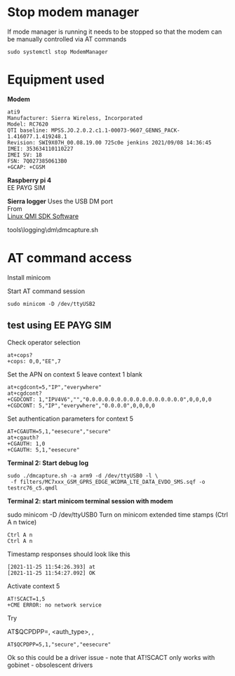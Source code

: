 # Stop modem manager
If mode manager is running it needs to be stopped so that the modem can be manually controlled via AT commands
```
sudo systemctl stop ModemManager
```
# Equipment used

**Modem** 
```
ati9
Manufacturer: Sierra Wireless, Incorporated
Model: RC7620
QTI baseline: MPSS.JO.2.0.2.c1.1-00073-9607_GENNS_PACK-1.416077.1.419248.1
Revision: SWI9X07H_00.08.19.00 725c0e jenkins 2021/09/08 14:36:45
IMEI: 353634110110227
IMEI SV: 18
FSN: 7Q0273850613B0
+GCAP: +CGSM
```

**Raspberry pi 4**  
EE PAYG SIM  

**Sierra logger**
Uses the USB DM port  
From   
[Linux QMI SDK Software](https://source.sierrawireless.com/resources/airprime/software/linux-qmi-sdk-software-latest/)  

tools\logging\dm\dmcapture.sh  

# AT command access
Install minicom

Start AT command session
```
sudo minicom -D /dev/ttyUSB2
```

## test using EE PAYG SIM

Check operator selection
```
at+cops?
+cops: 0,0,"EE",7
```

Set the APN on context 5 leave context 1 blank
```
at+cgdcont=5,"IP","everywhere"
at+cgdcont?
+CGDCONT: 1,"IPV4V6","","0.0.0.0.0.0.0.0.0.0.0.0.0.0.0.0",0,0,0,0
+CGDCONT: 5,"IP","everywhere","0.0.0.0",0,0,0,0
```
Set authentication parameters for context 5

```
AT+CGAUTH=5,1,"eesecure","secure"
at+cgauth?
+CGAUTH: 1,0
+CGAUTH: 5,1,"eesecure"
```

**Terminal 2: Start debug log**
```
sudo ./dmcapture.sh -a arm9 -d /dev/ttyUSB0 -l \
 -f filters/MC7xxx_GSM_GPRS_EDGE_WCDMA_LTE_DATA_EVDO_SMS.sqf -o testrc76_c5.qmdl
```
**Terminal 2: start minicom terminal session with modem**

sudo minicom -D /dev/ttyUSB0
Turn on minicom extended time stamps (Ctrl A n twice)
```
Ctrl A n
Ctrl A n
```
Timestamp responses should look like this
```
[2021-11-25 11:54:26.393] at
[2021-11-25 11:54:27.092] OK
```

Activate context 5  

```
AT!SCACT=1,5
+CME ERROR: no network service
```
Try  

AT$QCPDPP=<cid>, <auth_type>, <password>, <username>
```
AT$QCPDPP=5,1,"secure","eesecure"
```
 
 Ok so this could be a driver issue - note that AT!SCACT only works with gobinet - obsolescent drivers

